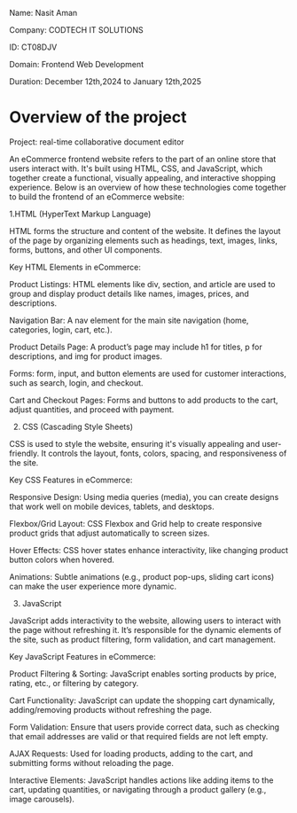 Name: Nasit Aman

Company: CODTECH IT SOLUTIONS

ID: CT08DJV

Domain: Frontend Web Development

Duration: December 12th,2024 to January 12th,2025

# Overview of the project

Project: real-time collaborative document editor

An eCommerce frontend website refers to the part of an online store that users interact with. It's built using HTML, CSS, and JavaScript, which together create a functional, visually appealing, and interactive shopping experience. Below is an overview of how these technologies come together to build the frontend of an eCommerce website:

1.HTML (HyperText Markup Language)

HTML forms the structure and content of the website. It defines the layout of the page by organizing elements such as headings, text, images, links, forms, buttons, and other UI components.

Key HTML Elements in eCommerce:

Product Listings: HTML elements like div, section, and article are used to group and display product details like names, images, prices, and descriptions.

Navigation Bar: A nav element for the main site navigation (home, categories, login, cart, etc.).

Product Details Page: A product’s page may include h1 for titles, p for descriptions, and img for product images.

Forms: form, input, and button elements are used for customer interactions, such as search, login, and checkout.

Cart and Checkout Pages: Forms and buttons to add products to the cart, adjust quantities, and proceed with payment.

2. CSS (Cascading Style Sheets)

CSS is used to style the website, ensuring it's visually appealing and user-friendly. It controls the layout, fonts, colors, spacing, and responsiveness of the site.

Key CSS Features in eCommerce:

Responsive Design: Using media queries (media), you can create designs that work well on mobile devices, tablets, and desktops.

Flexbox/Grid Layout: CSS Flexbox and Grid help to create responsive product grids that adjust automatically to screen sizes.

Hover Effects: CSS hover states enhance interactivity, like changing product button colors when hovered.

Animations: Subtle animations (e.g., product pop-ups, sliding cart icons) can make the user experience more dynamic.

3. JavaScript

JavaScript adds interactivity to the website, allowing users to interact with the page without refreshing it. It’s responsible for the dynamic elements of the site, such as product filtering, form validation, and cart management.

Key JavaScript Features in eCommerce:

Product Filtering & Sorting: JavaScript enables sorting products by price, rating, etc., or filtering by category.

Cart Functionality: JavaScript can update the shopping cart dynamically, adding/removing products without refreshing the page.

Form Validation: Ensure that users provide correct data, such as checking that email addresses are valid or that required fields are not left empty.

AJAX Requests: Used for loading products, adding to the cart, and submitting forms without reloading the page.

Interactive Elements: JavaScript handles actions like adding items to the cart, updating quantities, or navigating through a product gallery (e.g., image carousels).

